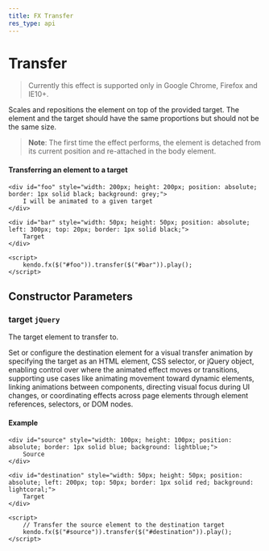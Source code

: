 ```yaml
---
title: FX Transfer
res_type: api
---
```


# Transfer

> Currently this effect is supported only in Google Chrome, Firefox and IE10+.

Scales and repositions the element on top of the provided target. The element and the target should have the same proportions but should not be the same size.

> **Note**: The first time the effect performs, the element is detached from its current position and re-attached in the body element.

#### Transferring an element to a target

    <div id="foo" style="width: 200px; height: 200px; position: absolute; border: 1px solid black; background: grey;">
        I will be animated to a given target
    </div>

    <div id="bar" style="width: 50px; height: 50px; position: absolute; left: 300px; top: 20px; border: 1px solid black;">
        Target
    </div>

    <script>
        kendo.fx($("#foo")).transfer($("#bar")).play();
    </script>

## Constructor Parameters

### target `jQuery`

The target element to transfer to.


<div class="meta-api-description">
Set or configure the destination element for a visual transfer animation by specifying the target as an HTML element, CSS selector, or jQuery object, enabling control over where the animated effect moves or transitions, supporting use cases like animating movement toward dynamic elements, linking animations between components, directing visual focus during UI changes, or coordinating effects across page elements through element references, selectors, or DOM nodes.
</div>

#### Example

    <div id="source" style="width: 100px; height: 100px; position: absolute; border: 1px solid blue; background: lightblue;">
        Source
    </div>

    <div id="destination" style="width: 50px; height: 50px; position: absolute; left: 200px; top: 50px; border: 1px solid red; background: lightcoral;">
        Target
    </div>

    <script>
        // Transfer the source element to the destination target
        kendo.fx($("#source")).transfer($("#destination")).play();
    </script>

